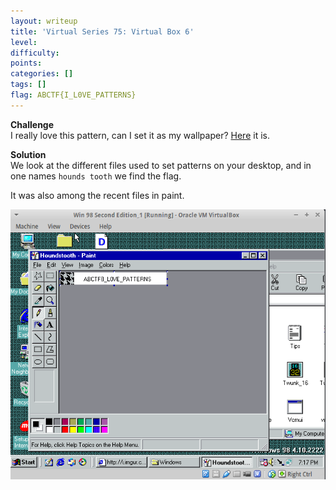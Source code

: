 ```yaml
---
layout: writeup
title: 'Virtual Series 75: Virtual Box 6'
level:
difficulty:
points:
categories: []
tags: []
flag: ABCTF{I_L0VE_PATTERNS}
---
```

**Challenge**   
I really love this pattern, can I set it as my wallpaper? [Here][1] it
is.

**Solution**   
We look at the different files used to set patterns on your desktop, and
in one names `hounds tooth` we find the flag.

It was also among the recent files in paint.

![](writeupfiles/pattern.png)



[1]: http://i.imgur.com/L7M8N4Y.png
